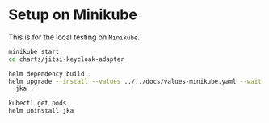 # Setup on Minikube

This is for the local testing on `Minikube`.

```bash
minikube start
cd charts/jitsi-keycloak-adapter

helm dependency build .
helm upgrade --install --values ../../docs/values-minikube.yaml --wait --debug \
  jka .

kubectl get pods
helm uninstall jka
```
